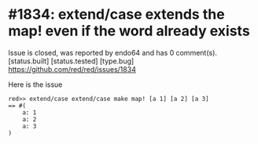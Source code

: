 
#1834: extend/case extends the map! even if the word already exists
================================================================================
Issue is closed, was reported by endo64 and has 0 comment(s).
[status.built] [status.tested] [type.bug]
<https://github.com/red/red/issues/1834>

Here is the issue

```
red>> extend/case extend/case make map! [a 1] [a 2] [a 3]
== #(
    a: 1
    a: 2
    a: 3
)
```



